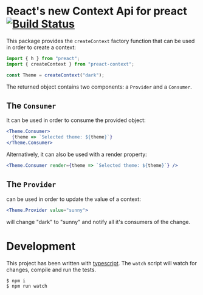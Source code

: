 # React's new Context Api for preact [![Build Status](https://travis-ci.org/valotas/preact-context.svg?branch=master)](https://travis-ci.org/valotas/preact-context)

This package provides the `createContext` factory function that can be used
in order to create a context:

```js
import { h } from "preact";
import { createContext } from "preact-context";

const Theme = createContext("dark");
```

The returned object contains two components: a `Provider` and a `Consumer`.

## The `Consumer`

It can be used in order to consume the provided object:

```jsx
<Theme.Consumer>
  {theme => `Selected theme: ${theme}`}
</Theme.Consumer>
```

Alternatively, it can also be used with a render property:

```jsx
<Theme.Consumer render={theme => `Selected theme: ${theme}`} />
```

## The `Provider`

can be used in order to update the value of a context:

```jsx
<Theme.Provider value="sunny">
```

will change "dark" to "sunny" and notify all it's consumers of the change.

# Development

This project has been written with [typescript](https://www.typescriptlang.org/).
The `watch` script will watch for changes, compile and run the tests.

```
$ npm i
$ npm run watch
```
